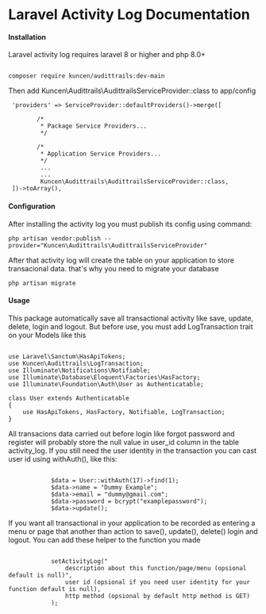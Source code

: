# Laravel Activity Log Documentation

#### Installation

Laravel activity log requires laravel 8 or higher and php 8.0+

```

composer require kuncen/audittrails:dev-main

```

Then add Kuncen\Audittrails\AudittrailsServiceProvider::class to app/config
```
 'providers' => ServiceProvider::defaultProviders()->merge([

        /*
         * Package Service Providers...
         */

        /*
         * Application Service Providers...
         */
         ...
         ...
         Kuncen\Audittrails\AudittrailsServiceProvider::class,
 ])->toArray(),

```

#### Configuration

After installing the activity log you must publish its config using command:

```
php artisan vendor:publish --provider="Kuncen\Audittrails\AudittrailsServiceProvider"

```

After that activity log will create the table on your application to store transacional data. that's why you need to migrate your database

```
php artisan migrate

```

#### Usage

This package automatically save all transactional activity like save, update, delete, login and logout. But before use, you must add LogTransaction trait on your Models like this

```

use Laravel\Sanctum\HasApiTokens;
use Kuncen\Audittrails\LogTransaction;
use Illuminate\Notifications\Notifiable;
use Illuminate\Database\Eloquent\Factories\HasFactory;
use Illuminate\Foundation\Auth\User as Authenticatable;

class User extends Authenticatable
{
    use HasApiTokens, HasFactory, Notifiable, LogTransaction;
}

```

All transacions data carried out before login like forgot password and register will probably store the null value in user_id column in the table activity_log. If you still need the user identity in the transaction you can cast user id using withAuth(), like this:

```

            $data = User::withAuth(17)->find(1);
            $data->name = "Dummy Example";
            $data->email = "dummy@gmail.com";
            $data->password = bcrypt("examplepassword");
            $data->update();

```

If you want all transactional in your application to be recorded as entering a menu or page that another than action to save(), update(), delete() login and logout. You can add these helper to the function you made

```

            setActivityLog("
                description about this function/page/menu (opsional default is null)",
                user id (opsional if you need user identity for your function default is null),
                http method (opsional by default http method is GET)
            );

```
